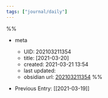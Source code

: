 ```yaml
---
tags: ["journal/daily"]
---
```

%%
- meta
	- UID: 202103211354
	- title: [2021-03-20]
	- created: 2021-03-21 13:54
	- last updated: 
	- obsidian url:  [202103211354](obsidian://open?vault=not-a-robot&file=daily%2F2021-03-20)
%%

- Previous Entry: [[2021-03-19]]